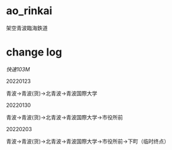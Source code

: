 # ao_rinkai
架空青波臨海鉄道
# change log
*快速103M*

20220123

青波→青波(货)→北青波→青波国際大学

20220130

青波→青波(货)→北青波→青波国際大学→市役所前

20220203

青波→青波(货)→北青波→青波国際大学→市役所前→下町（临时终点）
